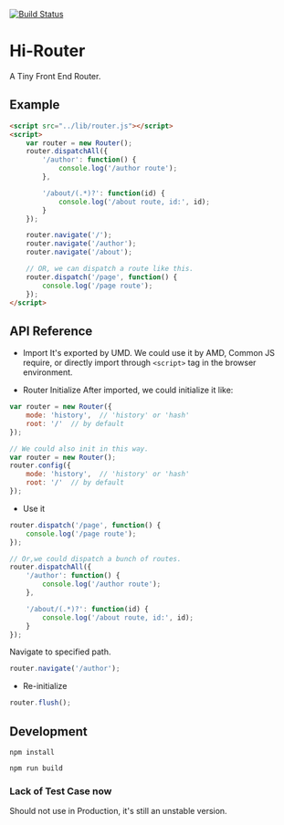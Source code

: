 <a href="https://circleci.com/gh/hi-plan/hi-router/tree/master"><img src="https://img.shields.io/circleci/project/hi-plan/hi-router/master.svg" alt="Build Status"></a>
# Hi-Router
A Tiny Front End Router.

## Example
```html
<script src="../lib/router.js"></script>
<script>
	var router = new Router();
	router.dispatchAll({
		'/author': function() {
			console.log('/author route');
		},

		'/about/(.*)?': function(id) {
			console.log('/about route, id:', id);
		}
	});

	router.navigate('/');
	router.navigate('/author');
	router.navigate('/about');

	// OR, we can dispatch a route like this.
	router.dispatch('/page', function() {
		console.log('/page route');
	});
</script>
```

## API Reference
- Import
It's exported by UMD. We could use it by AMD, Common JS require, or directly
import through ```<script>``` tag in the browser environment.

- Router Initialize
After imported, we could initialize it like:

```javascript
var router = new Router({
	mode: 'history',  // 'history' or 'hash'
	root: '/'  // by default
});

// We could also init in this way.
var router = new Router();
router.config({
	mode: 'history',  // 'history' or 'hash'
	root: '/'  // by default
});
```

- Use it

```javascript
router.dispatch('/page', function() {
	console.log('/page route');
});

// Or,we could dispatch a bunch of routes.
router.dispatchAll({
	'/author': function() {
		console.log('/author route');
	},

	'/about/(.*)?': function(id) {
		console.log('/about route, id:', id);
	}
});
```

Navigate to specified path.
```javascript
router.navigate('/author');
```

- Re-initialize

```javascript
router.flush();
```

## Development

```npm install```

```npm run build```

### Lack of Test Case now
Should not use in Production, it's still an unstable version.
